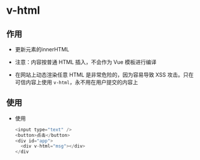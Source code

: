 # v-html

## 作用

  - 更新元素的innerHTML

  - 注意：内容按普通 HTML 插入，不会作为 Vue 模板进行编译

  - 在网站上动态渲染任意 HTML 是非常危险的，因为容易导致 XSS 攻击。只在可信内容上使用 `v-html`，永不用在用户提交的内容上

## 使用

  - 使用

    ```js
    <input type="text" />
    <button>点击</button>
    <div id="app">
      <div v-html="msg"></div>
    </div
    ```
